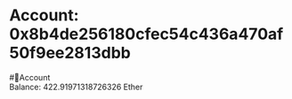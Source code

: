 
Account: 0x8b4de256180cfec54c436a470af50f9ee2813dbb
===================================================
  
#📜Account  
Balance: 422.91971318726326 Ether